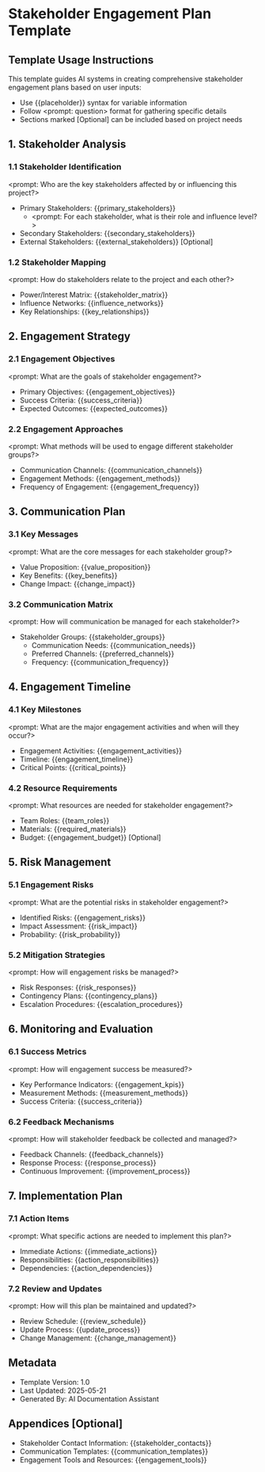 # Stakeholder Engagement Plan Template

## Template Usage Instructions

This template guides AI systems in creating comprehensive stakeholder engagement plans based on user inputs:
- Use {{placeholder}} syntax for variable information
- Follow <prompt: question> format for gathering specific details
- Sections marked [Optional] can be included based on project needs

## 1. Stakeholder Analysis

### 1.1 Stakeholder Identification
<prompt: Who are the key stakeholders affected by or influencing this project?>
- Primary Stakeholders: {{primary_stakeholders}}
  - <prompt: For each stakeholder, what is their role and influence level?>
- Secondary Stakeholders: {{secondary_stakeholders}}
- External Stakeholders: {{external_stakeholders}} [Optional]

### 1.2 Stakeholder Mapping
<prompt: How do stakeholders relate to the project and each other?>
- Power/Interest Matrix: {{stakeholder_matrix}}
- Influence Networks: {{influence_networks}}
- Key Relationships: {{key_relationships}}

## 2. Engagement Strategy

### 2.1 Engagement Objectives
<prompt: What are the goals of stakeholder engagement?>
- Primary Objectives: {{engagement_objectives}}
- Success Criteria: {{success_criteria}}
- Expected Outcomes: {{expected_outcomes}}

### 2.2 Engagement Approaches
<prompt: What methods will be used to engage different stakeholder groups?>
- Communication Channels: {{communication_channels}}
- Engagement Methods: {{engagement_methods}}
- Frequency of Engagement: {{engagement_frequency}}

## 3. Communication Plan

### 3.1 Key Messages
<prompt: What are the core messages for each stakeholder group?>
- Value Proposition: {{value_proposition}}
- Key Benefits: {{key_benefits}}
- Change Impact: {{change_impact}}

### 3.2 Communication Matrix
<prompt: How will communication be managed for each stakeholder?>
- Stakeholder Groups: {{stakeholder_groups}}
  - Communication Needs: {{communication_needs}}
  - Preferred Channels: {{preferred_channels}}
  - Frequency: {{communication_frequency}}

## 4. Engagement Timeline

### 4.1 Key Milestones
<prompt: What are the major engagement activities and when will they occur?>
- Engagement Activities: {{engagement_activities}}
- Timeline: {{engagement_timeline}}
- Critical Points: {{critical_points}}

### 4.2 Resource Requirements
<prompt: What resources are needed for stakeholder engagement?>
- Team Roles: {{team_roles}}
- Materials: {{required_materials}}
- Budget: {{engagement_budget}} [Optional]

## 5. Risk Management

### 5.1 Engagement Risks
<prompt: What are the potential risks in stakeholder engagement?>
- Identified Risks: {{engagement_risks}}
- Impact Assessment: {{risk_impact}}
- Probability: {{risk_probability}}

### 5.2 Mitigation Strategies
<prompt: How will engagement risks be managed?>
- Risk Responses: {{risk_responses}}
- Contingency Plans: {{contingency_plans}}
- Escalation Procedures: {{escalation_procedures}}

## 6. Monitoring and Evaluation

### 6.1 Success Metrics
<prompt: How will engagement success be measured?>
- Key Performance Indicators: {{engagement_kpis}}
- Measurement Methods: {{measurement_methods}}
- Success Criteria: {{success_criteria}}

### 6.2 Feedback Mechanisms
<prompt: How will stakeholder feedback be collected and managed?>
- Feedback Channels: {{feedback_channels}}
- Response Process: {{response_process}}
- Continuous Improvement: {{improvement_process}}

## 7. Implementation Plan

### 7.1 Action Items
<prompt: What specific actions are needed to implement this plan?>
- Immediate Actions: {{immediate_actions}}
- Responsibilities: {{action_responsibilities}}
- Dependencies: {{action_dependencies}}

### 7.2 Review and Updates
<prompt: How will this plan be maintained and updated?>
- Review Schedule: {{review_schedule}}
- Update Process: {{update_process}}
- Change Management: {{change_management}}

## Metadata
- Template Version: 1.0
- Last Updated: 2025-05-21
- Generated By: AI Documentation Assistant

## Appendices [Optional]
- Stakeholder Contact Information: {{stakeholder_contacts}}
- Communication Templates: {{communication_templates}}
- Engagement Tools and Resources: {{engagement_tools}}
